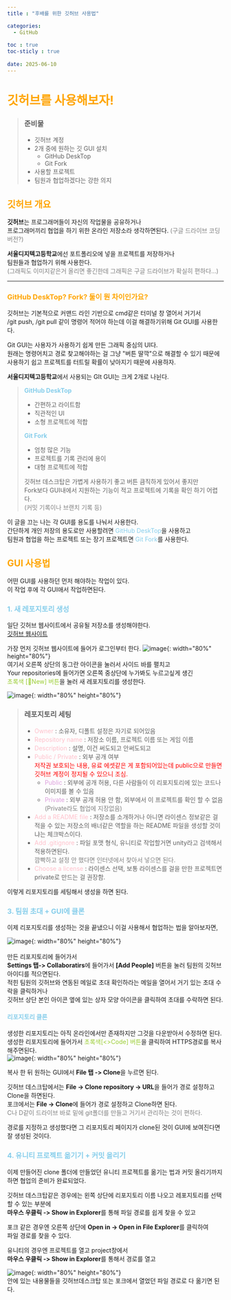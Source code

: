 ```yaml
---
title : "후배를 위한 깃허브 사용법"

categories:
  - GitHub
  
toc : true
toc-sticly : true
  
date: 2025-06-10
---
```


# <span style="color : orange"> 깃허브를 사용해보자! </span>
> ### 준비물 
> - 깃허브 계정
> - 2개 중에 원하는 깃 GUI 설치
>   - GitHub DeskTop
>   - Git Fork
> - 사용할 프로젝트
> - 팀원과 협업하겠다는 강한 의지

## <span style="color : orange">깃허브 개요 </span>
**깃허브**는 프로그래머들이 자신의 작업물을 공유하거나    
프로그래머끼리 협업을 하기 위한 온라인 저장소라 생각하면된다. <span style="color : gray">(구글 드라이브 코딩 버전?) </span>    
       
**서울디지텍고등학교**에선 포트폴리오에 넣을 프로젝트를 저장하거나    
팀원들과 협업하기 위해 사용한다.    
 <span style="color : gray">(그래픽도 이미지같은거 올리면 좋긴한데 그래픽은 구글 드라이브가 확실히 편하다...) </span>    
***
 ### <span style="color : orange">GitHub DeskTop? Fork? 둘이 뭔 차이인가요?</span>
 깃허브는 기본적으로 커맨드 라인 기반으로 cmd같은 터미널 창 열어서 거기서     
 /git push, /git pull 같이 명령어 적어야 하는데 이걸 해결하기위해 Git GUI를 사용한다.   

 Git GUI는 사용자가 사용하기 쉽게 만든 그래픽 중심의 UI다.   
 원래는 명령어치고 경로 찾고해야하는 걸 그냥 "버튼 딸깍"으로 해결할 수 있기 때문에     
 사용하기 쉽고 프로젝트를 터트릴 확률이 낮아지기 때문에 사용하자.

 **서울디지텍고등학교**에서 사용되는 GIt GUI는 크게 2개로 나뉜다.
 >  <span style="color : skyblue">**GitHub DeskTop**</span>        
 >  - 간편하고 라이트함
 >  - 직관적인 UI
 >  - 소형 프로젝트에 적합
 >
 >  <span style="color : skyblue">**Git Fork**</span>
 >  - 엄청 많은 기능
 >  - 프로젝트를 기록 관리에 용이
 >  - 대형 프로젝트에 적합      
 >
 >  깃허브 데스크탑은 가볍게 사용하기 좋고 버튼 큼직하게 있어서 좋지만   
 >  Fork보다 GUI내에서 지원하는 기능이 적고 프로젝트에 기록을 확인 하기 어렵다.     
 >  <span style="color : gray">(커밋 기록이나 브랜치 기록 등)   

 이 글을 끄는 나는 각 GUI를 용도를 나눠서 사용한다.   
 간단하게 개인 저장의 용도로만 사용할려면 <span style="color : skyblue">GitHub DeskTop</span>을 사용하고    
 팀원과 협업을 하는 프로젝트 또는 장기 프로젝트면 <span style="color : skyblue">Git Fork</span>를 사용한다.     

## <span style="color : orange">GUI 사용법 </span>
어떤 GUI를 사용하던 먼저 해야하는 작업이 있다.   
이 작업 후에 각 GUI애서 작업하면된다.

### <span style="color : skyblue">1. 새 레포지토리 생성 </span>
일단 깃허브 웹사이트에서 공유될 저장소를 생성해야한다.     
[깃허브 웹사이트](https://github.com/)      

가장 먼저 깃허브 웹사이트에 들어가 로그인부터 한다.
![image](/assets/Image/GitGUI/GitWebSite.png){: width="80%" height="80%"}
<br>
여기서 오른쪽 상단의 동그란 아이콘을 눌러서 사이드 바를 펼치고   
Your repositories에 들어가면 오른쪽 중상단에 누가봐도 누르고싶게 생긴    
<span style="color : yellowgreen">초록색 [📗New] 버튼</span>을 눌러 새 레포지토리를 생성한다.

![image](/assets/Image/GitGUI/GitRepositolieSetting.png){: width="80%" height="80%"}
<br>
> ### 레포지토리 세팅
>  - <span style="color : pink">Owner</span> : 소유자, 디폴트 설정은 자기로 되어있음
>  - <span style="color : pink">Repository name</span> : 저장소 이름, 프로젝트 이름 또는 게임 이름
>  - <span style="color : pink">Description</span> : 설명, 이건 써도되고 안써도되고 
>  - <span style="color : pink">Public / Private</span> : 외부 공개 여부     
 <span style="color:red"> 저작권 보호되는 내용, 유료 에셋같은 게 포함되어있는데 public으로 만들면 깃허브 계정이 정지될 수 있으니 조심.</span> 
>     - <span style="color : Plum">Public</span> : 외부에 공개 허용, 다른 사람들이 이 리포지토리에 있는 코드나 이미지를 볼 수 있음
>     - <span style="color : Plum">Private</span> : 외부 공개 허용 안 함, 외부에서 이 프로젝트를 확인 할 수 없음<span style="color:gray"> (Private라도 협업에 지장없음)</span>
> - <span style="color : pink">Add a README file</span> : 저장소를 소개하거나 아니면 라이센스 정보같은 걸 적을 수 있는 저장소의 배너같은 역할을 하는 README 파일을 생성할 것이냐는 체크박스이다.
> - <span style="color : pink">Add .gitignore</span> : 파일 포맷 형식, 유니티로 작업할거면 unity라고 검색해서 적용하면된다.    
<span style="color:gray">깜빡하고 설정 안 했다면 인터넷에서 찾아서 넣으면 된다.</span>
> - <span style="color : pink">Choose a license</span> : 라이센스 선택, 보통 라이센스를 걸을 만한 프로젝트면 private로 만드는 걸 권장함.    
> 

이렇게 리포지토리를 세팅해서 생성을 하면 된다.

### <span style="color : skyblue">3. 팀원 초대 + GUI에 클론 </span>
이제 리포지토리를 생성하는 것을 끝냈으니 이걸 사용해서 협업하는 법을 알아보자면,

![image](/assets/Image/GitGUI/Gitcollabo.png){: width="80%" height="80%"}  
<br>
만든 리포지토리에 들어가서   
**Settings 탭-> Collaboratirs**에 들어가서 **[Add People]** 버튼을 눌러 팀원의 깃허브 아이디를 적으면된다.   
적힌 팀원의 깃허브와 연동된 메일로 초대 확인하라는 메일을 열어서 거기 있는 초대 수락을 클릭하거나    
깃허브 상단 본인 아이콘 옆에 있는 상자 모양 아이콘을 클릭하여 초대를 수락하면 된다.

#### <span style="color : skyblue">리포지토리 클론 </span>
생성한 리포지토리는 아직 온라인에서만 존재하지만 그것을 다운받아서 수정하면 된다.     
생성한 리포지토리에 들어가서 <span style="color : yellowgreen">초록색[<>Code] 버튼</span>을 클릭하여 HTTPS경로를 복사해주면된다.    
![image](/assets/Image/GitGUI/CloneWeb.png){: width="80%" height="80%"}  

복사 한 뒤 원하는 GUI에서 **File 탭 -> Clone**을 누르면 된다.

깃허브 데스크탑에서는 **File -> Clone repository -> URL**을 들어가 경로 설정하고 Clone을 하면된다.   
포크에서는 **File -> Clone**에 들어가 경로 설정하고 Clone하면 된다.     
<span style="color:gray">C나 D같이 드라이브 바로 밑에 git폴더를 만들고 거기서 관리하는 것이 편하다.</span>      

경로를 지정하고 생성했다면 그 리포지토리 페이지가 clone된 것이 GUI에 보여진다면 잘 생성된 것이다.    

### <span style="color : skyblue">4. 유니티 프로젝트 옮기기 + 커밋 올리기 </span>
이제 만들어진 clone 폴더에 만들었던 유니티 프로젝트를 옮기는 법과 커밋 올리기까지하면 협업의 준비가 완료되었다.

깃허브 데스크탑같은 경우에는 왼쪽 상단에 리포지토리 이름 나오고 레포지토리를 선택 할 수 있는 부분에    
 **마우스 우클릭 -> Show in Explorer**를 통해 파일 경로를 쉽게 찾을 수 있고

포크 같은 경우엔 오른쪽 상단에 **Open in -> Open in File Explorer**를 클릭하여   
파일 경로를 찾을 수 있다.

유니티의 경우엔 프로젝트를 열고 project창에서     
**마우스 우클릭 -> Show in Explorer**를 통해서 경로를 열고

![image](/assets/Image/GitGUI/UnityFile.png){: width="80%" height="80%"}  
안에 있는 내용물들을 깃허브데스크탑 또는 포크에서 열었던 파일 경로로 다 옮기면 된다.    

